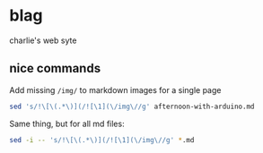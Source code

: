 # blag

charlie's web syte

## nice commands

Add missing `/img/` to markdown images for a single page

```bash
sed 's/!\[\(.*\)](/![\1](\/img\//g' afternoon-with-arduino.md
```

Same thing, but for all md files:

```bash
sed -i -- 's/!\[\(.*\)](/![\1](\/img\//g' *.md
```
